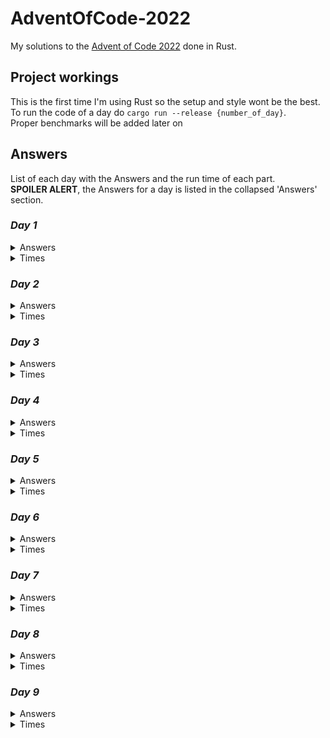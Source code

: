 # AdventOfCode-2022
My solutions to the [Advent of Code 2022](https://adventofcode.com/2022) done in Rust.

## Project workings
This is the first time I'm using Rust so the setup and style wont be the best.  
To run the code of a day do `cargo run --release {number_of_day}`.  
Proper benchmarks will be added later on

## Answers
List of each day with the Answers and the run time of each part.  
**SPOILER ALERT**, the Answers for a day is listed in the collapsed 'Answers' section.

### *Day 1*
<details><summary>Answers</summary><p>

1. 72240
2. 208622
</p></details>
<details><summary>Times</summary><p>

1. 0.2131 ms
2. 0.1773 ms
</p></details>

### *Day 2*
<details><summary>Answers</summary><p>

1. 9241
2. 14610
</p></details>
<details><summary>Times</summary><p>

1. 0.0616 ms
2. 0.0529 ms
</p></details>

### *Day 3*
<details><summary>Answers</summary><p>

1. 7824
2. 2798
</p></details>
<details><summary>Times</summary><p>

1. 0.0916 ms
2. 0.1042 ms
</p></details>

### *Day 4*
<details><summary>Answers</summary><p>

1. 567
2. 907
</p></details>
<details><summary>Times</summary><p>

1. 0.2425 ms
2. 0.2483 ms
</p></details>

### *Day 5*
<details><summary>Answers</summary><p>

1. ZSQVCCJLL
2. QZFJRWHGS
</p></details>
<details><summary>Times</summary><p>

1. 0.0893 ms
2. 0.0988 ms
</p></details>

### *Day 6*
<details><summary>Answers</summary><p>

1. 1816
2. 2625
</p></details>
<details><summary>Times</summary><p>

1. 0.0799 ms
2. 0.4402 ms
</p></details>

### *Day 7*
<details><summary>Answers</summary><p>

1. 1491614
2. 6400111
</p></details>
<details><summary>Times</summary><p>

1. 0.2753 ms
2. 0.2743 ms
</p></details>

### *Day 8*
<details><summary>Answers</summary><p>

1. 1698
2. 672280
</p></details>
<details><summary>Times</summary><p>

1. 0.1069 ms
2. 0.2920 ms
</p></details>

### *Day 9*
<details><summary>Answers</summary><p>

1. 6332
2. 2511
</p></details>
<details><summary>Times</summary><p>

1. 0.5599 ms
2. 0.9326 ms
</p></details>
